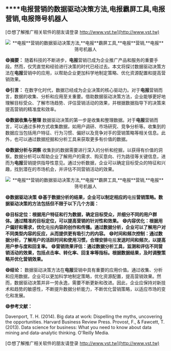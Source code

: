 ## ****电报**营销的数据驱动决策方法,**电报**霸屏工具,**电报**营销,**电报**筛号机器人**

[😍想了解推广相关软件的朋友请登录 http://www.vst.tw](http://www.vst.tw)

 <center><img src="https://vst.tw/MP4/tuiguang/png/7.png" alt="**电报**营销的数据驱动决策方法,**电报**霸屏工具,**电报**营销,**电报**筛号机器人"></center>

**😄摘要：**
随着科技的不断进步，**电报**营销已成为企业推广产品和服务的重要手段。然而，仅凭直觉和经验进行决策的时代已经过去。本文将探讨数据驱动决策方法在**电报**营销中的应用，以帮助企业更加科学地制定策略、优化资源配置和提高营销效果。

**😄引言：**
在数字化时代，数据已经成为企业决策的核心驱动力。对于**电报**营销而言，数据的收集、分析和应用至关重要。借助数据驱动决策方法，企业能够更好地理解目标受众、了解市场趋势、评估营销活动的效果，并根据数据指导下的决策来提高营销的精准度和效率。

**😄数据收集与整理**
数据驱动决策的第一步是收集和整理数据。对于**电报**营销而言，可以通过多种方式收集数据，如用户调研、市场研究、竞争分析等。收集到的数据应当包括用户特征、行为习惯、偏好以及竞争对手的营销策略等相关信息。此外，也可以通过数据挖掘和分析工具来获取更多有价值的数据。

**😄数据分析与洞察**
收集到的数据需要进行深入的分析和挖掘，以获得有价值的洞察。数据分析可以帮助企业了解用户的需求、购买意向、行为路径等关键信息，进而为**电报**营销提供指导性意见。通过分析数据，企业可以确定目标受众的特征和兴趣，找到潜在的市场机会，并评估不同营销活动的效果。

 <center><img src="https://vst.tw/MP4/tuiguang/png/3.png" alt="**电报**营销的数据驱动决策方法,**电报**霸屏工具,**电报**营销,**电报**筛号机器人"></center>

**😄数据驱动决策**
**😄基于数据分析的结果，企业可以制定相应的**电报**营销策略。数据驱动决策的方法包括但不限于以下几个方面：**

**😄目标定位：根据用户特征和行为数据，确定目标受众，并细分不同的用户群体。通过精准的目标定位，可以提高营销的针对性和效果。**
**😄内容优化：根据用户偏好和需求，优化**电报**内容的创作和传播。通过数据分析，企业可以了解用户对不同类型内容的反应，从而提供更有吸引力的内容。**
**😄时间和频次控制：通过数据分析，了解用户的活跃时间和使用习惯，合理安排**电报**发送时间和频次，以提高用户参与度和回复率。**
**😄营销效果评估：通过数据分析工具，监测和评估不同营销活动的效果，包括点击率、转化率、回复率等指标。根据数据结果，及时调整策略并优化营销效果。**

**😄结论：**
数据驱动决策方法在**电报**营销中具有重要的应用价值。通过收集、分析和应用数据，企业可以更加科学地制定策略，优化资源配置，提高营销效果。然而，数据驱动决策并非一劳永逸，需要不断更新和改进。因此，企业应保持对新技术和趋势的敏感性，不断提升数据分析能力，不断优化营销策略，以适应市场的变化和发展。

**😄参考文献：**

Davenport, T. H. (2014). Big data at work: Dispelling the myths, uncovering the opportunities. Harvard Business Review Press.
Provost, F., & Fawcett, T. (2013). Data science for business: What you need to know about data mining and data-analytic thinking. O'Reilly Media.

[😍想了解推广相关软件的朋友请登录 http://www.vst.tw](http://www.vst.tw)



